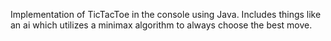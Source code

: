 Implementation of TicTacToe in the console using Java. Includes things like an ai which utilizes a minimax algorithm to always choose the best move. 
